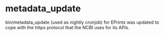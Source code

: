 # metadata_update

bin/metadata_update (used as nightly cronjob) for EPrints was updated to cope with the https protocol that 
the NCBI uses for its APIs. 
